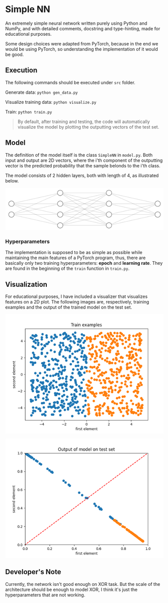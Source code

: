 # Simple NN

An extremely simple neural network written purely using Python and NumPy, and with detailed comments, docstring and type-hinting, made for educational purposes.

Some design choices were adapted from PyTorch, because in the end we would be using PyTorch, so understanding the implementation of it would be good.


## Execution

The following commands should be executed under `src` folder.

Generate data: `python gen_data.py`

Visualize training data: `python visualize.py`

Train: `python train.py`

> By default, after training and testing, the code will automatically visualize the model by plotting the outputting vectors of the test set.

## Model

The definition of the model itself is the class `SimpleNN` in `model.py`. Both input and output are 2D vectors, where the i'th component of the outputting vector is the predicted probability that the sample belonds to the i'th class. 

The model consists of 2 hidden layers, both with length of 4, as illustrated below.

![model](readme.assets/model.png)


### Hyperparameters

The implementation is supposed to be as simple as possible while maintaining the main features of a PyTorch program, thus, there are basically only two training hyperparameters: **epoch** and **learning rate**. They are found in the beginning of the `train` function in `train.py`.


## Visualization

For educational purposes, I have included a visualizer that visualizes features on a 2D plot. The following images are, respectively, training examples and the output of the trained model on the test set.

![train_examples](readme.assets/train_examples.png)


![transformed](readme.assets/transformed.png)


## Developer's Note

Currently, the network isn't good enough on XOR task. But the scale of the architecture should be enough to model XOR, I think it's just the hyperparameters that are not working.

